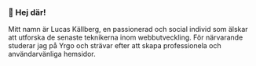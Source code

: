 ### 👋 Hej där! 
Mitt namn är Lucas Källberg, en passionerad och social individ som älskar att utforska de senaste teknikerna inom webbutveckling. För närvarande studerar jag på Yrgo och strävar efter att skapa professionela och användarvänliga hemsidor.

<!--
**Cellmon95/Cellmon95** is a ✨ _special_ ✨ repository because its `README.md` (this file) appears on your GitHub profile.

Here are some ideas to get you started:

- 🔭 I’m currently working on ...
- 🌱 I’m currently learning ...
- 👯 I’m looking to collaborate on ...
- 🤔 I’m looking for help with ...
- 💬 Ask me about ...
- 📫 How to reach me: ...
- 😄 Pronouns: ...
- ⚡ Fun fact: ...
-->
